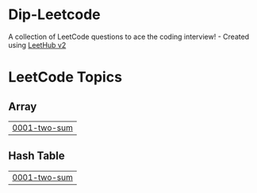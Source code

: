 # Dip-Leetcode
A collection of LeetCode questions to ace the coding interview! - Created using [LeetHub v2](https://github.com/arunbhardwaj/LeetHub-2.0)

<!---LeetCode Topics Start-->
# LeetCode Topics
## Array
|  |
| ------- |
| [0001-two-sum](https://github.com/DipPansuriya/Dip-Leetcode/tree/master/0001-two-sum) |
## Hash Table
|  |
| ------- |
| [0001-two-sum](https://github.com/DipPansuriya/Dip-Leetcode/tree/master/0001-two-sum) |
<!---LeetCode Topics End-->